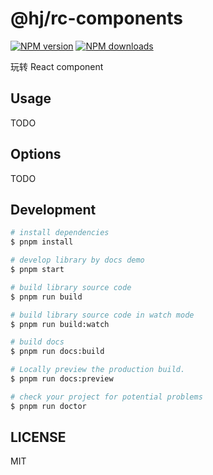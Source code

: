 # @hj/rc-components

[![NPM version](https://img.shields.io/npm/v/@hj/rc-components.svg?style=flat)](https://npmjs.org/package/@hj/rc-components)
[![NPM downloads](http://img.shields.io/npm/dm/@hj/rc-components.svg?style=flat)](https://npmjs.org/package/@hj/rc-components)

玩转 React component

## Usage

TODO

## Options

TODO

## Development

```bash
# install dependencies
$ pnpm install

# develop library by docs demo
$ pnpm start

# build library source code
$ pnpm run build

# build library source code in watch mode
$ pnpm run build:watch

# build docs
$ pnpm run docs:build

# Locally preview the production build.
$ pnpm run docs:preview

# check your project for potential problems
$ pnpm run doctor
```

## LICENSE

MIT
